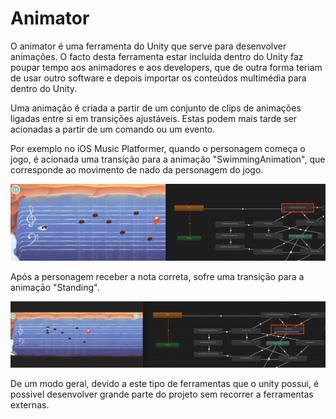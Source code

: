 # Animator

O animator é uma ferramenta do Unity que serve para desenvolver animações. O facto desta ferramenta estar incluída dentro do Unity faz poupar tempo aos animadores e aos developers, que de outra forma teriam de usar outro software e depois importar os conteúdos multimédia para dentro do Unity.&#x20;

Uma animação é criada a partir de um conjunto de clips de animações ligadas entre si em transições ajustáveis. Estas podem mais tarde ser acionadas a partir de um comando ou um evento. &#x20;

Por exemplo no iOS Music Platformer, quando o personagem começa o jogo, é acionada uma transição para a animação "SwimmingAnimation", que corresponde ao movimento de nado da personagem do jogo.&#x20;

![A personagem está a utilizar a animaçāo "SwimmingAnimation"](<../../.gitbook/assets/Screenshot 2022-05-10 at 17.51.52.png>)

Após a personagem receber a nota correta, sofre uma transiçāo para a animaçāo "Standing".

![A personagem transita para a animaçāo "Standing" após receber uma nota correta](<../../.gitbook/assets/Screenshot 2022-05-10 at 17.59.05.png>)

De um modo geral, devido a este tipo de ferramentas que o unity possui, é possivel desenvolver grande parte do projeto sem recorrer a ferramentas externas.&#x20;
